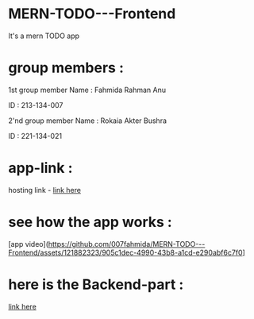# MERN-TODO---Frontend
It's a mern TODO app
# group members :
1st group member Name : Fahmida Rahman Anu

ID : 213-134-007

2'nd group member Name :   Rokaia Akter Bushra

ID : 221-134-021

# app-link : 
hosting link - 
[link here ](https://todo-app-134007.netlify.app/)

# see how the app works :
[app video](https://github.com/007fahmida/MERN-TODO---Frontend/assets/121882323/905c1dec-4990-43b8-a1cd-e290abf6c7f0]


# here is the Backend-part :
[link here ](https://github.com/007fahmida/MERN-TODO---Backend/tree/main)


